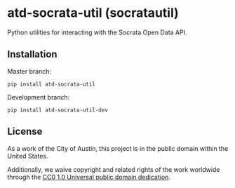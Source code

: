 # atd-socrata-util (socratautil)
Python utilities for interacting with the Socrata Open Data API.

## Installation

Master branch:

```
pip install atd-socrata-util
```

Development branch:

```
pip install atd-socrata-util-dev
```

## License
As a work of the City of Austin, this project is in the public domain within the United States.

Additionally, we waive copyright and related rights of the work worldwide through the [CC0 1.0 Universal public domain dedication](https://creativecommons.org/publicdomain/zero/1.0/).

